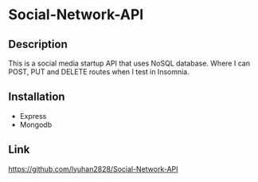 # Social-Network-API

## Description
This is a social media startup API that uses NoSQL database. Where I can POST, PUT and DELETE routes when I test in Insomnia.

## Installation
* Express
* Mongodb

## Link
https://github.com/lyuhan2828/Social-Network-API